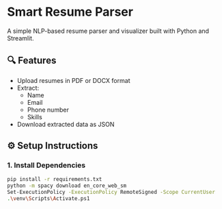 # Smart Resume Parser

A simple NLP-based resume parser and visualizer built with Python and Streamlit.

## 🔍 Features
- Upload resumes in PDF or DOCX format
- Extract:
  - Name
  - Email
  - Phone number
  - Skills
- Download extracted data as JSON

## ⚙️ Setup Instructions

### 1. Install Dependencies
```bash
pip install -r requirements.txt
python -m spacy download en_core_web_sm
Set-ExecutionPolicy -ExecutionPolicy RemoteSigned -Scope CurrentUser
.\venv\Scripts\Activate.ps1
